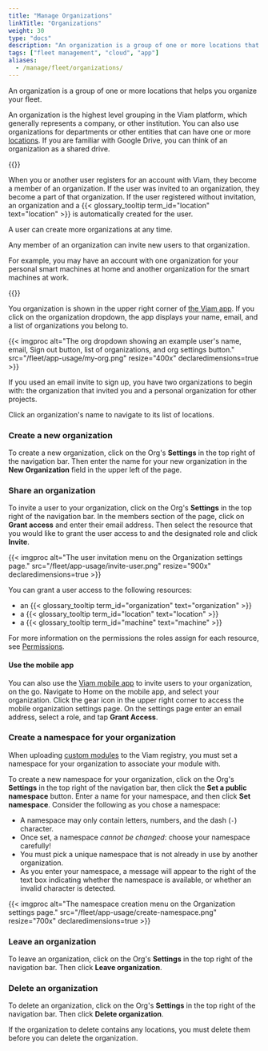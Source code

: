 ```yaml
---
title: "Manage Organizations"
linkTitle: "Organizations"
weight: 30
type: "docs"
description: "An organization is a group of one or more locations that helps you organize and manage access to your fleet."
tags: ["fleet management", "cloud", "app"]
aliases:
  - /manage/fleet/organizations/
---
```


An organization is a group of one or more locations that helps you organize your fleet.

An organization is the highest level grouping in the Viam platform, which generally represents a company, or other institution.
You can also use organizations for departments or other entities that can have one or more [locations](/fleet/locations/).
If you are familiar with Google Drive, you can think of an organization as a shared drive.

{{<imgproc src="/fleet/rbac.png" resize="900x" declaredimensions=true alt="Organization page">}}

When you or another user registers for an account with Viam, they become a member of an organization.
If the user was invited to an organization, they become a part of that organization.
If the user registered without invitation, an organization and a {{< glossary_tooltip term_id="location" text="location" >}} is automatically created for the user.

A user can create more organizations at any time.

Any member of an organization can invite new users to that organization.

For example, you may have an account with one organization for your personal smart machines at home and another organization for the smart machines at work.

{{<youtube embed_url="https://www.youtube-nocookie.com/embed/eb7v6dabCGQ">}}

You organization is shown in the upper right corner of [the Viam app](https://app.viam.com).
If you click on the organization dropdown, the app displays your name, email, and a list of organizations you belong to.

{{< imgproc alt="The org dropdown showing an example user's name, email, Sign out button, list of organizations, and org settings button." src="/fleet/app-usage/my-org.png" resize="400x" declaredimensions=true >}}

If you used an email invite to sign up, you have two organizations to begin with: the organization that invited you and a personal organization for other projects.

Click an organization's name to navigate to its list of locations.

### Create a new organization

To create a new organization, click on the Org's **Settings** in the top right of the navigation bar.
Then enter the name for your new organization in the **New Organization** field in the upper left of the page.

### Share an organization

To invite a user to your organization, click on the Org's **Settings** in the top right of the navigation bar.
In the members section of the page, click on **Grant access** and enter their email address.
Then select the resource that you would like to grant the user access to and the designated role and click **Invite**.

{{< imgproc alt="The user invitation menu on the Organization settings page." src="/fleet/app-usage/invite-user.png" resize="900x" declaredimensions=true >}}

You can grant a user access to the following resources:

- an {{< glossary_tooltip term_id="organization" text="organization" >}}
- a {{< glossary_tooltip term_id="location" text="location" >}}
- a {{< glossary_tooltip term_id="machine" text="machine" >}}

For more information on the permissions the roles assign for each resource, see [Permissions](/fleet/rbac/#permissions).

#### Use the mobile app

You can also use the [Viam mobile app](/fleet/#the-viam-mobile-app) to invite users to your organization, on the go. Navigate to Home on the mobile app, and select your organization. Click the gear icon in the upper right corner to access the mobile organization settings page. On the settings page enter an email address, select a role, and tap **Grant Access**.

### Create a namespace for your organization

When uploading [custom modules](/registry/) to the Viam registry, you must set a namespace for your organization to associate your module with.

To create a new namespace for your organization, click on the Org's **Settings** in the top right of the navigation bar, then click the **Set a public namespace** button.
Enter a name for your namespace, and then click **Set namespace**.
Consider the following as you chose a namespace:

- A namespace may only contain letters, numbers, and the dash (`-`) character.
- Once set, a namespace _cannot be changed_: choose your namespace carefully!
- You must pick a unique namespace that is not already in use by another organization.
- As you enter your namespace, a message will appear to the right of the text box indicating whether the namespace is available, or whether an invalid character is detected.

{{< imgproc alt="The namespace creation menu on the Organization settings page." src="/fleet/app-usage/create-namespace.png" resize="700x" declaredimensions=true >}}

### Leave an organization

To leave an organization, click on the Org's **Settings** in the top right of the navigation bar.
Then click **Leave organization**.

### Delete an organization

To delete an organization, click on the Org's **Settings** in the top right of the navigation bar.
Then click **Delete organization**.

If the organization to delete contains any locations, you must delete them before you can delete the organization.
